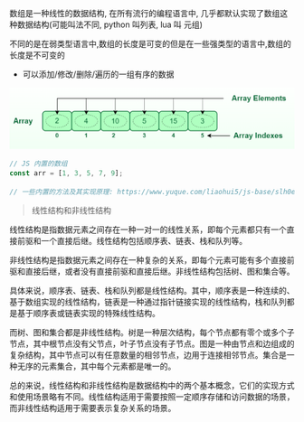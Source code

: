 数组是一种线性的数据结构, 在所有流行的编程语言中, 几乎都默认实现了数组这种数据结构(可能叫法不同, python 叫列表, lua 叫 元组)

不同的是在弱类型语言中,数组的长度是可变的但是在一些强类型的语言中,数组的长度是不可变的

- 可以添加/修改/删除/遍历的一组有序的数据

![Array](https://raw.githubusercontent.com/liaohui5/images/main/images/202305262049541.png)

```javascript
// JS 内置的数组
const arr = [1, 3, 5, 7, 9];

// 一些内置的方法及其实现原理: https://www.yuque.com/liaohui5/js-base/slh0ee
```


> 线性结构和非线性结构

线性结构是指数据元素之间存在一种一对一的线性关系，即每个元素都只有一个直接前驱和一个直接后继。线性结构包括顺序表、链表、栈和队列等。

非线性结构是指数据元素之间存在一种复杂的关系，即每个元素可能有多个直接前驱和直接后继，或者没有直接前驱和直接后继。非线性结构包括树、图和集合等。

具体来说，顺序表、链表、栈和队列都是线性结构。其中，顺序表是一种连续的、基于数组实现的线性结构，链表是一种通过指针链接实现的线性结构，栈和队列都是基于顺序表或链表实现的特殊线性结构。

而树、图和集合都是非线性结构。树是一种层次结构，每个节点都有零个或多个子节点，其中根节点没有父节点，叶子节点没有子节点。图是一种由节点和边组成的复杂结构，其中节点可以有任意数量的相邻节点，边用于连接相邻节点。集合是一种无序的元素集合，其中每个元素都是唯一的。

总的来说，线性结构和非线性结构是数据结构中的两个基本概念，它们的实现方式和使用场景略有不同。线性结构适用于需要按照一定顺序存储和访问数据的场景，而非线性结构适用于需要表示复杂关系的场景。
